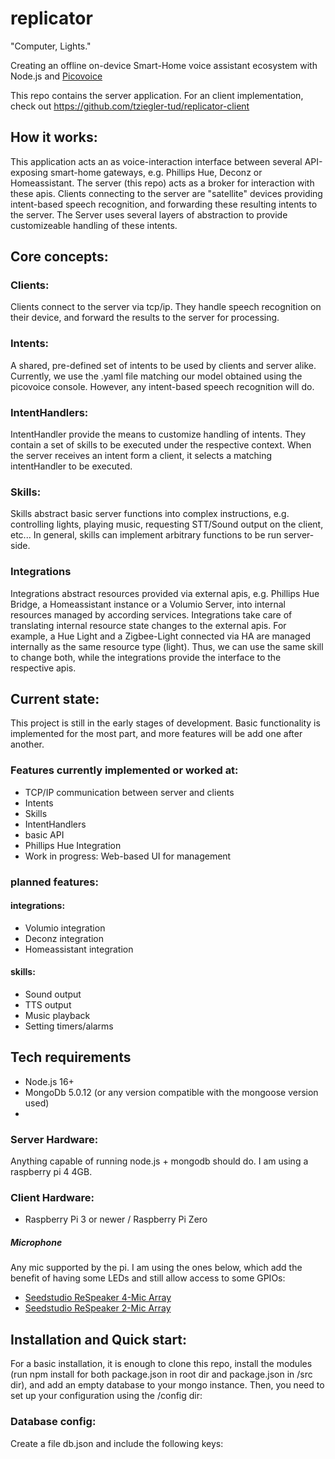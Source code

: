 # replicator

"Computer, Lights."

Creating an offline on-device Smart-Home voice assistant ecosystem with Node.js and [Picovoice](https://picovoice.ai)

This repo contains the server application. For an client implementation, check out https://github.com/tziegler-tud/replicator-client

## How it works:
This application acts an as voice-interaction interface between several API-exposing smart-home gateways, e.g. Phillips Hue, Deconz or Homeassistant.
The server (this repo) acts as a broker for interaction with these apis. Clients connecting to the server are "satellite" devices providing intent-based speech recognition, and forwarding these resulting intents to the server.
The Server uses several layers of abstraction to provide customizeable handling of these intents.

## Core concepts:

### Clients:
Clients connect to the server via tcp/ip. They handle speech recognition on their device, and forward the results to the server for processing.

### Intents:
A shared, pre-defined set of intents to be used by clients and server alike. Currently, we use the .yaml file matching our model obtained using the picovoice console. However, any intent-based speech recognition will do.

### IntentHandlers:
IntentHandler provide the means to customize handling of intents. They contain a set of skills to be executed under the respective context. When the server receives an intent form a client, it selects a matching intentHandler to be executed.

### Skills:
Skills abstract basic server functions into complex instructions, e.g. controlling lights, playing music, requesting STT/Sound output on the client, etc... In general, skills can implement arbitrary functions to be run server-side.

### Integrations
Integrations abstract resources provided via external apis, e.g. Phillips Hue Bridge, a Homeassistant instance or a Volumio Server, into internal resources managed by according services. Integrations take care of translating internal resource state changes to the external apis. For example, a Hue Light and a Zigbee-Light connected via HA are managed internally as the same resource type (light). Thus, we can use the same skill to change both, while the integrations provide the interface to the respective apis.

## Current state:
This project is still in the early stages of development. Basic functionality is implemented for the most part, and more features will be add one after another.


### Features currently implemented or worked at:
- TCP/IP communication between server and clients
- Intents
- Skills
- IntentHandlers
- basic API
- Phillips Hue Integration
- Work in progress: Web-based UI for management 

### planned features:
#### integrations:
- Volumio integration
- Deconz integration
- Homeassistant integration

#### skills:
- Sound output
- TTS output
- Music playback
- Setting timers/alarms

## Tech requirements
- Node.js 16+
- MongoDb 5.0.12 (or any version compatible with the mongoose version used)
- 
### Server Hardware:
Anything capable of running node.js + mongodb should do. I am using a raspberry pi 4 4GB. 

### Client Hardware:
- Raspberry Pi 3 or newer / Raspberry Pi Zero
##### Microphone
Any mic supported by the pi. I am using the ones below, which add the benefit of having some LEDs and still allow access to some GPIOs: 
- [Seedstudio ReSpeaker 4-Mic Array](https://wiki.seeedstudio.com/ReSpeaker_4_Mic_Array_for_Raspberry_Pi/)
- [Seedstudio ReSpeaker 2-Mic Array](https://wiki.seeedstudio.com/ReSpeaker_2_Mics_Pi_HAT/)

## Installation and Quick start:
For a basic installation, it is enough to clone this repo, install the modules (run npm install for both package.json in root dir and package.json in /src dir), and add an empty database to your mongo instance.
Then, you need to set up your configuration using the /config dir:
### Database config:
Create a file db.json and include the following keys:
